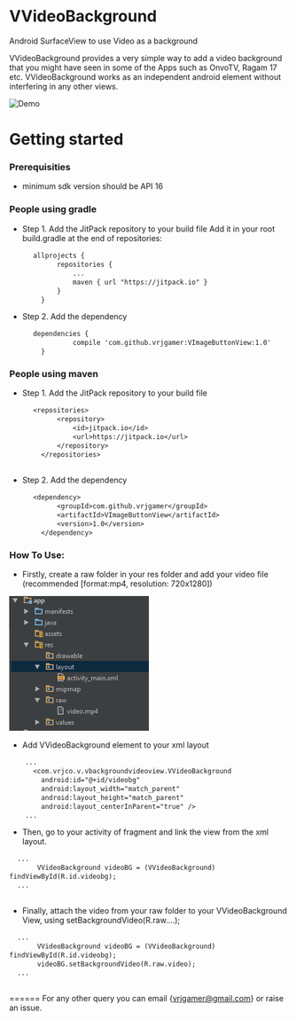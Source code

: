 # VVideoBackground
Android SurfaceView to use Video as a background

VVideoBackground provides a very simple way to add a video background that you might have seen in some of the Apps such as OnvoTV, Ragam 17 etc. VVideoBackground works as an independent android element without interfering in any other views. 

![Demo](https://github.com/vrjgamer/VVideoBackground/blob/master/demo.gif)

Getting started
======

### Prerequisities
* minimum sdk version should be API 16


###  People using gradle
* Step 1. Add the JitPack repository to your build file
Add it in your root build.gradle at the end of repositories:
```
      allprojects {
    		repositories {
    			...
    			maven { url "https://jitpack.io" }
    		}
    	}
```
    
* Step 2. Add the dependency
```
      dependencies {
    	        compile 'com.github.vrjgamer:VImageButtonView:1.0'
    	}
```
###  People using maven
* Step 1. Add the JitPack repository to your build file
```
      <repositories>
    		<repository>
    		    <id>jitpack.io</id>
    		    <url>https://jitpack.io</url>
    		</repository>
    	</repositories>
    
```
* Step 2. Add the dependency
```
      <dependency>
    	    <groupId>com.github.vrjgamer</groupId>
    	    <artifactId>VImageButtonView</artifactId>
    	    <version>1.0</version>
    	</dependency>
```

### How To Use: 
* Firstly, create a raw folder in your res folder and add your video file (recommended [format:mp4, resolution: 720x1280])

![](https://github.com/vrjgamer/VVideoBackground/blob/master/raw_folder.PNG)

* Add VVideoBackground element to your xml layout
```
    ...
      <com.vrjco.v.vbackgroundvideoview.VVideoBackground
        android:id="@+id/videobg"
        android:layout_width="match_parent"
        android:layout_height="match_parent"
        android:layout_centerInParent="true" />
    ...  
```
* Then, go to your activity of fragment and link the view from the xml layout.
```
  ...
       VVideoBackground videoBG = (VVideoBackground) findViewById(R.id.videobg);
  ...
     
```
* Finally, attach the video from your raw folder to your VVideoBackground View, using setBackgroundVideo(R.raw....);
```
  ...
       VVideoBackground videoBG = (VVideoBackground) findViewById(R.id.videobg);
       videoBG.setBackgroundVideo(R.raw.video);
  ...
     
```

======
For any other query you can email {vrjgamer@gmail.com} or raise an issue.
